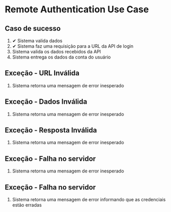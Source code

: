 # Remote Authentication Use Case

## Caso de sucesso

1. ✔ Sistema valida dados
2. ✔ Sistema faz uma requisição para a URL da API de login
3. Sistema valida os dados recebidos da API
4. Sistema entrega os dados da conta do usuário

## Exceção - URL Inválida

1. Sistema retorna uma mensagem de error inesperado

## Exceção - Dados Inválida

1. Sistema retorna uma mensagem de error inesperado

## Exceção - Resposta Inválida

1. Sistema retorna uma mensagem de error inesperado

## Exceção - Falha no servidor

1. Sistema retorna uma mensagem de error inesperado

## Exceção - Falha no servidor

1. Sistema retorna uma mensagem de error informando que as credenciais estão erradas
 